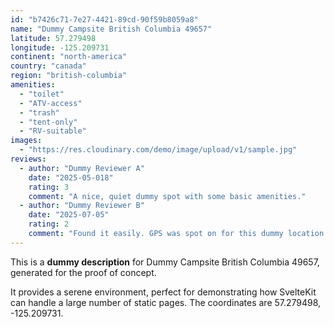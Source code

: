 ```yaml
---
id: "b7426c71-7e27-4421-89cd-90f59b8059a8"
name: "Dummy Campsite British Columbia 49657"
latitude: 57.279498
longitude: -125.209731
continent: "north-america"
country: "canada"
region: "british-columbia"
amenities:
  - "toilet"
  - "ATV-access"
  - "trash"
  - "tent-only"
  - "RV-suitable"
images:
  - "https://res.cloudinary.com/demo/image/upload/v1/sample.jpg"
reviews:
  - author: "Dummy Reviewer A"
    date: "2025-05-018"
    rating: 3
    comment: "A nice, quiet dummy spot with some basic amenities."
  - author: "Dummy Reviewer B"
    date: "2025-07-05"
    rating: 2
    comment: "Found it easily. GPS was spot on for this dummy location."
---
```


This is a **dummy description** for Dummy Campsite British Columbia 49657, generated for the proof of concept.

It provides a serene environment, perfect for demonstrating how SvelteKit can handle a large number of static pages. The coordinates are 57.279498, -125.209731.
